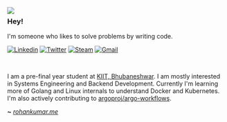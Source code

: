 <img align="left" src="https://i.ibb.co/wQYm96L/crow.png">

### Hey!

I'm someone who likes to solve problems by writing code.

[![Linkedin](https://img.shields.io/badge/-LinkedIn-000000?style=flat&logo=Linkedin&logoColor=white&link=https://www.linkedin.com/in/rohankmr414/)](https://www.linkedin.com/in/rohankmr414/)
[![Twitter](https://img.shields.io/badge/-Twitter-000000?style=flat&labelColor=000000&logo=twitter&logoColor=white&link=https://twitter.com/rohankmr414)](https://twitter.com/rohankmr414)
[![Steam](https://img.shields.io/badge/-Steam-000000?style=flat&labelColor=000000&logo=steam&link=https://steamcommunity.com/id/po1ntdexter/)](https://steamcommunity.com/id/po1ntdexter/)
[![Gmail](https://img.shields.io/badge/-Email-000000?style=flat&logo=Gmail&logoColor=white&link=mailto:rohankmr414@gmail.com)](mailto:rohankmr414@gmail.com)

<br>


I am a pre-final year student at [KIIT, Bhubaneshwar](https://kiit.ac.in/). I am mostly interested in Systems Engineering and Backend Development. Currently I'm learning more of Golang and Linux internals to understand Docker and Kubernetes. I'm also actively contributing to [argoproj/argo-workflows](https://github.com/argoproj/argo-workflows).

**~** [_rohankumar.me_](https://rohankumar.me)
